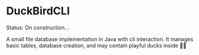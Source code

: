 # DuckBirdCLI
Status: On construction...

A small file database implementation in Java with cli interaction. It manages basic tables, database creation, and may contain playful ducks inside 🦆🦆
